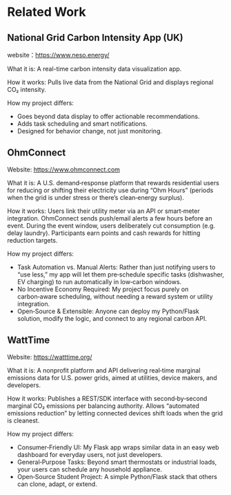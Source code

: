 # Related Work

## National Grid Carbon Intensity App (UK)

website：https://www.neso.energy/

What it is: A real-time carbon intensity data visualization app.

How it works: Pulls live data from the National Grid and displays regional CO₂ intensity.

How my project differs:
- Goes beyond data display to offer actionable recommendations.
- Adds task scheduling and smart notifications.
- Designed for behavior change, not just monitoring.


## OhmConnect

Website: https://www.ohmconnect.com

What it is: A U.S. demand‑response platform that rewards residential users for reducing or shifting their electricity use during “Ohm Hours” (periods when the grid is under stress or there’s clean‑energy surplus).

How it works: Users link their utility meter via an API or smart‑meter integration. OhmConnect sends push/email alerts a few hours before an event. During the event window, users deliberately cut consumption (e.g. delay laundry). Participants earn points and cash rewards for hitting reduction targets.

How my project differs:
- Task Automation vs. Manual Alerts: Rather than just notifying users to “use less,” my app will let them pre‑schedule specific tasks (dishwasher, EV charging) to run automatically in low‑carbon windows.
- No Incentive Economy Required: My project focus purely on carbon‑aware scheduling, without needing a reward system or utility integration.
- Open‑Source & Extensible: Anyone can deploy my Python/Flask solution, modify the logic, and connect to any regional carbon API.

## WattTime

Website: https://watttime.org/

What it is: A nonprofit platform and API delivering real‑time marginal emissions data for U.S. power grids, aimed at utilities, device makers, and developers.

How it works: Publishes a REST/SDK interface with second‑by‑second marginal CO₂ emissions per balancing authority. Allows “automated emissions reduction” by letting connected devices shift loads when the grid is cleanest.

How my project differs:
- Consumer‑Friendly UI: My Flask app wraps similar data in an easy web dashboard for everyday users, not just developers.
- General‑Purpose Tasks: Beyond smart thermostats or industrial loads, your users can schedule any household appliance.
- Open‑Source Student Project: A simple Python/Flask stack that others can clone, adapt, or extend.


